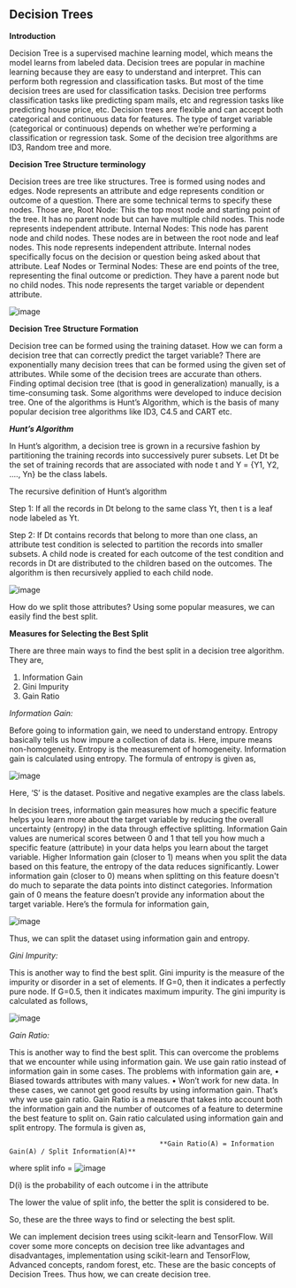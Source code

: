 ## Decision Trees

**Introduction**

Decision Tree is a supervised machine learning model, which means the model learns from labeled data. Decision trees are popular in machine learning because they are easy to understand and interpret. This can perform both regression and classification tasks. But most of the time decision trees are used for classification tasks. Decision tree performs classification tasks like predicting spam mails, etc and regression tasks like predicting house price, etc. Decision trees are flexible and can accept both categorical and continuous data for features. The type of target variable (categorical or continuous) depends on whether we’re performing a classification or regression task. Some of the decision tree algorithms are ID3, Random tree and more.

**Decision Tree Structure terminology**

Decision trees are tree like structures. Tree is formed using nodes and edges. Node represents an attribute and edge represents condition or outcome of a question. There are some technical terms to specify these nodes. Those are,
Root Node: This the top most node and starting point of the tree. It has no parent node but can have multiple child nodes. This node represents independent attribute.
Internal Nodes: This node has parent node and child nodes. These nodes are in between the root node and leaf nodes. This node represents independent attribute. Internal nodes specifically focus on the decision or question being asked about that attribute.
Leaf Nodes or Terminal Nodes: These are end points of the tree, representing the final outcome or prediction. They have a parent node but no child nodes. This node represents the target variable or dependent attribute.

![image](https://github.com/sarayusreeyadavpadala/learn-python/assets/134043600/bf2ffe03-6ae8-4c4e-962b-dbfc261d097b)

**Decision Tree Structure Formation**

Decision tree can be formed using the training dataset. How we can form a decision tree that can correctly predict the target variable? There are exponentially many decision trees that can be formed using
the given set of attributes. While some of the decision trees are accurate than others. Finding optimal decision tree (that is good in generalization) manually, is a time-consuming task. Some algorithms
were developed to induce decision tree. One of the algorithms is Hunt’s Algorithm, which is the basis of many popular decision tree algorithms like ID3, C4.5 and CART etc.

_**Hunt’s Algorithm**_

In Hunt’s algorithm, a decision tree is grown in a recursive fashion by partitioning the training records into successively purer subsets. Let Dt be the set of training records that are associated with 
node t and Y = {Y1, Y2, …., Yn} be the class labels.

The recursive definition of Hunt’s algorithm

Step 1: If all the records in Dt belong to the same class Yt, then t is a leaf node labeled as Yt.

Step 2: If Dt contains records that belong to more than one class, an attribute test condition is selected to partition the records into smaller subsets. A child node is created for each outcome of the
test condition and records in Dt are distributed to the children based on the outcomes. The algorithm is then recursively applied to each child node.

![image](https://github.com/sarayusreeyadavpadala/learn-python/assets/134043600/030c673e-841f-4aab-8b51-f6aa5c103a5f)

How do we split those attributes? Using some popular measures, we can easily find the best split.

**Measures for Selecting the Best Split**

There are three main ways to find the best split in a decision tree algorithm. They are,
1. Information Gain
2. Gini Impurity
3. Gain Ratio

_Information Gain:_

Before going to information gain, we need to understand entropy. Entropy basically tells us how impure a collection of data is. Here, impure means non-homogeneity. Entropy is the measurement of
homogeneity. Information gain is calculated using entropy. The formula of entropy is given as,

![image](https://github.com/sarayusreeyadavpadala/learn-python/assets/134043600/c01b83b0-0858-4500-89a4-d4b186ef2146)

Here, ‘S’ is the dataset. Positive and negative examples are the class labels.

In decision trees, information gain measures how much a specific feature helps you learn more about the target variable by reducing the overall uncertainty (entropy) in the data through effective 
splitting. Information Gain values are numerical scores between 0 and 1 that tell you how much a specific feature (attribute) in your data helps you learn about the target variable. Higher Information gain
(closer to 1) means when you split the data based on this feature, the entropy of the data reduces significantly. Lower information gain (closer to 0) means when splitting on this feature doesn't do much 
to separate the data points into distinct categories. Information gain of 0 means the feature doesn’t provide any information about the target variable. Here’s the formula for information gain,

![image](https://github.com/sarayusreeyadavpadala/learn-python/assets/134043600/6323d84f-f2a9-4261-ba28-e25c71cef3ef)

Thus, we can split the dataset using information gain and entropy.

_Gini Impurity:_

This is another way to find the best split. Gini impurity is the measure of the impurity or disorder in a set of elements. If G=0, then it indicates a perfectly pure node. If G=0.5, then it indicates 
maximum impurity. The gini impurity is calculated as follows,

![image](https://github.com/sarayusreeyadavpadala/learn-python/assets/134043600/5cad7821-35f8-4287-8ed8-95282d70a068)

_Gain Ratio:_

This is another way to find the best split. This can overcome the problems that we encounter while using information gain. We use gain ratio instead of information gain in some cases. The problems with
information gain are,
•	Biased towards attributes with many values.
•	Won’t work for new data.
In these cases, we cannot get good results by using information gain. That’s why we use gain ratio. Gain Ratio is a measure that takes into account both the information gain and the number of outcomes of a
feature to determine the best feature to split on. Gain ratio calculated using information gain and split entropy. The formula is given as,
                                          
                                          **Gain Ratio(A) = Information Gain(A) / Split Information(A)**
                               
where split info = ![image](https://github.com/sarayusreeyadavpadala/learn-python/assets/134043600/36fcaf57-4487-49ab-9ffc-176c5be264c4)

D(i) is the probability of each outcome i in the attribute                            
                              
                              
The lower the value of split info, the better the split is considered to be.

So, these are the three ways to find or selecting the best split.

We can implement decision trees using scikit-learn and TensorFlow. Will cover some more concepts on decision tree like advantages and disadvantages, implementation using scikit-learn and TensorFlow,
Advanced concepts, random forest, etc. These are the basic concepts of Decision Trees. Thus how, we can create decision tree.
